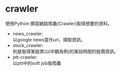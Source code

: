 # crawler
使用Python 撰寫網路爬蟲(Crawler)取得想要的資料。

<ul>
<li>news_crawler:
<br>以google news當作url，擷取資訊。</li>
<li>stock_crawler:
<br>則是取得某股票(以中鋼為例)的某段時間的股價資訊。</li>
<li>ptt-crawler:
<br>以ptt中的soft job版爬蟲</li>
</ul>
